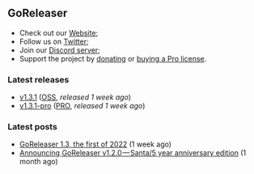 ## GoReleaser

- Check out our [Website](https://goreleaser.com);
- Follow us on [Twitter](https://twitter.com/goreleaser);
- Join our [Discord server](https://discord.gg/RGEBtg8vQ6);
- Support the project by [donating](https://opencollective.com/goreleaser) or [buying a Pro license](https://goreleaser.com/pro/).

### Latest releases
- [v1.3.1](https://github.com/goreleaser/goreleaser/releases/tag/v1.3.1) ([OSS](https://github.com/goreleaser/goreleaser), _released 1 week ago_)
- [v1.3.1-pro](https://github.com/goreleaser/goreleaser-pro/releases/tag/v1.3.1-pro) ([PRO](https://goreleaser.com/pro), _released 1 week ago_)

### Latest posts
- [GoReleaser 1.3, the first of 2022](https://blog.goreleaser.com/goreleaser-1-3-the-first-of-2022-3083d3716e6f?source=rss----17aa0cbd263f---4) (1 week ago)
- [Announcing GoReleaser v1.2.0 — Santa/5 year anniversary edition](https://blog.goreleaser.com/announcing-goreleaser-v1-2-0-santa-5-year-anniversary-edition-3b486295d708?source=rss----17aa0cbd263f---4) (1 month ago)
